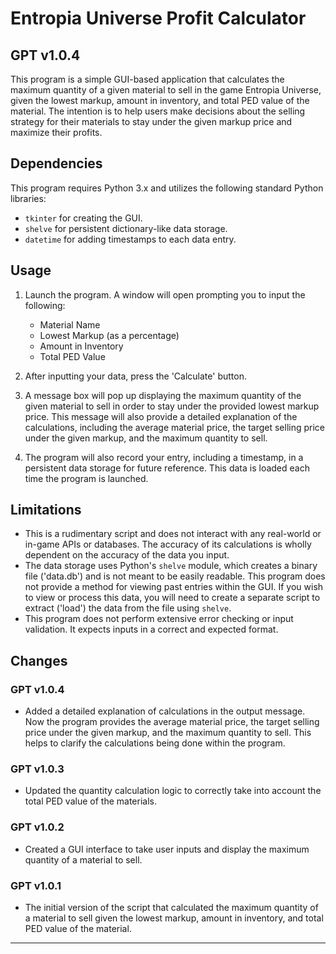 # Entropia Universe Profit Calculator

## GPT v1.0.4

This program is a simple GUI-based application that calculates the maximum quantity of a given material to sell in the game Entropia Universe, given the lowest markup, amount in inventory, and total PED value of the material. The intention is to help users make decisions about the selling strategy for their materials to stay under the given markup price and maximize their profits.

## Dependencies

This program requires Python 3.x and utilizes the following standard Python libraries:
- `tkinter` for creating the GUI.
- `shelve` for persistent dictionary-like data storage.
- `datetime` for adding timestamps to each data entry.

## Usage

1. Launch the program. A window will open prompting you to input the following:
    - Material Name
    - Lowest Markup (as a percentage)
    - Amount in Inventory
    - Total PED Value

2. After inputting your data, press the 'Calculate' button. 

3. A message box will pop up displaying the maximum quantity of the given material to sell in order to stay under the provided lowest markup price. This message will also provide a detailed explanation of the calculations, including the average material price, the target selling price under the given markup, and the maximum quantity to sell.

4. The program will also record your entry, including a timestamp, in a persistent data storage for future reference. This data is loaded each time the program is launched.

## Limitations

- This is a rudimentary script and does not interact with any real-world or in-game APIs or databases. The accuracy of its calculations is wholly dependent on the accuracy of the data you input.
- The data storage uses Python's `shelve` module, which creates a binary file ('data.db') and is not meant to be easily readable. This program does not provide a method for viewing past entries within the GUI. If you wish to view or process this data, you will need to create a separate script to extract ('load') the data from the file using `shelve`.
- This program does not perform extensive error checking or input validation. It expects inputs in a correct and expected format.

## Changes

### GPT v1.0.4
- Added a detailed explanation of calculations in the output message. Now the program provides the average material price, the target selling price under the given markup, and the maximum quantity to sell. This helps to clarify the calculations being done within the program.

### GPT v1.0.3
- Updated the quantity calculation logic to correctly take into account the total PED value of the materials.

### GPT v1.0.2
- Created a GUI interface to take user inputs and display the maximum quantity of a material to sell.

### GPT v1.0.1
- The initial version of the script that calculated the maximum quantity of a material to sell given the lowest markup, amount in inventory, and total PED value of the material.

---
